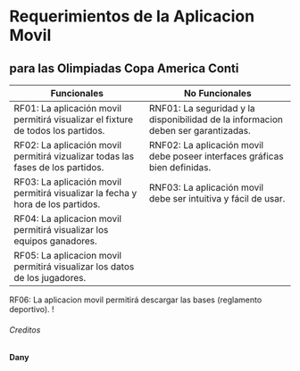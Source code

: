 # Requerimientos de la Aplicacion Movil
## para las Olimpiadas Copa America Conti

Funcionales | No Funcionales
------------ | -------------
RF01: La aplicación movil permitirá visualizar el fixture de todos los partidos. | RNF01: La seguridad y la disponibilidad de la informacion deben ser garantizadas.
RF02: La aplicación movil permitirá vizualizar todas las fases de los partidos. | RNF02: La aplicación movil debe poseer interfaces gráficas bien definidas.
RF03: La aplicación movil permitirá visualizar la fecha y hora de los partidos. | RNF03: La aplicación movil debe ser intuitiva y fácil de usar.
RF04: La aplicacion movil permitirá visualizar los equipos ganadores. |
RF05: La aplicacion movil permitirá visualizar los datos de los jugadores. |
RF06: La aplicacion movil permitirá descargar las bases (reglamento deportivo). !

###### Creditos
**Dany**